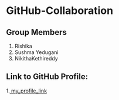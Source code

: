 # GitHub-Collaboration
## Group Members
1. Rishika
1. Sushma Yedugani
1. NikithaKethireddy

## Link to GitHub Profile:
1.[ my_profile_link](https://github.com/rishikaponugoti)
